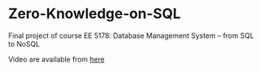 # Zero-Knowledge-on-SQL
Final project of course EE 5178: Database Management System – from SQL to NoSQL

Video are available from [here](https://www.youtube.com/watch?v=-QkWIDQqHU4)
